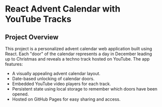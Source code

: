 # React Advent Calendar with YouTube Tracks

## **Project Overview**

This project is a personalized advent calendar web application built using React. Each "door" of the calendar represents a day in December leading up to Christmas and reveals a techno track hosted on YouTube. The app features:

- A visually appealing advent calendar layout.
- Date-based unlocking of calendar doors.
- Embedded YouTube video players for each track.
- Persistent state using local storage to remember which doors have been opened.
- Hosted on GitHub Pages for easy sharing and access.

